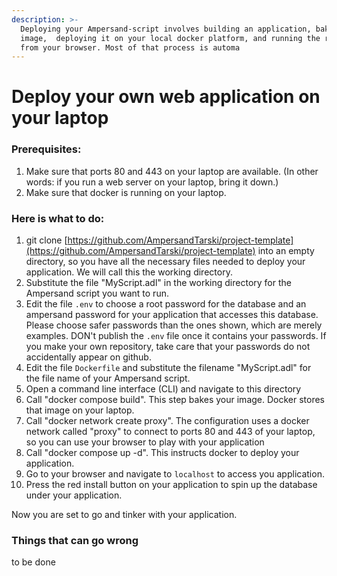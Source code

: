 ```yaml
---
description: >-
  Deploying your Ampersand-script involves building an application, baking an
  image,  deploying it on your local docker platform, and running the result
  from your browser. Most of that process is automa
---
```


# Deploy your own web application on your laptop

### Prerequisites:

1. Make sure that ports 80 and 443 on your laptop are available. (In other words: if you run a web server on your laptop, bring it down.)
2. Make sure that docker is running on your laptop.

### Here is what to do:

1. git clone [https://github.com/AmpersandTarski/project-template](https://github.com/AmpersandTarski/project-template) into an empty directory, so you have all the necessary files needed to deploy your application. We will call this the working directory.
2. Substitute the file "MyScript.adl" in the working directory for the Ampersand script you want to run.
3. Edit the file `.env` to choose a root password for the database and an ampersand password for your application that accesses this database. Please choose safer passwords than the ones shown, which are merely examples. DON't publish the `.env` file once it contains your passwords. If you make your own repository, take care that your passwords do not accidentally appear on github.
4. Edit the file `Dockerfile` and substitute the filename "MyScript.adl" for the file name of your Ampersand script.
5. Open a command line interface (CLI) and navigate to this directory
6. Call "docker compose build". This step bakes your image. Docker stores that image on your laptop.
7. Call "docker network create proxy". The configuration uses a docker network called "proxy" to connect to ports 80 and 443 of your laptop, so you can use your browser to play with your application
8. Call "docker compose up -d". This instructs docker to deploy your application.
9. Go to your browser and navigate to `localhost` to access you application.
10. Press the red install button on your application to spin up the database under your application.

Now you are set to go and tinker with your application.

### Things that can go wrong

to be done
